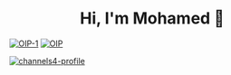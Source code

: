 

<h1 align="center">Hi, I'm Mohamed 👋</h1>
<p>
  <a href="" align-"center" width-"10%"><img src="https://i.ibb.co/gtXn4jr/OIP-1.jpg" alt="OIP-1" border="0"></a>
  <a href="" align-"center" width-"10%"><img src="https://i.ibb.co/WB1MTwZ/OIP.jpg" alt="OIP" border="0"></a>
<p>

  <a href="https://ibb.co/GtLpR7J"><img src="https://i.ibb.co/GtLpR7J/channels4-profile.jpg" alt="channels4-profile" border="0"></a>
